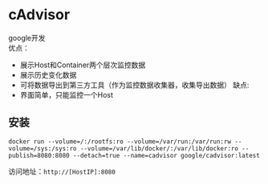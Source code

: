 # cAdvisor

google开发<br>
优点：<br>
* 展示Host和Container两个层次监控数据
* 展示历史变化数据
* 可将数据导出到第三方工具（作为监控数据收集器，收集导出数据）
缺点:<br>
* 界面简单，只能监控一个Host

安装
---------
`docker run --volume=/:/rootfs:ro --volume=/var/run:/var/run:rw --volume=/sys:/sys:ro --volume=/var/lib/docker/:/var/lib/docker:ro --publish=8080:8080 --detach=true --name=cadvisor google/cadvisor:latest`<br>

访问地址：`http://[HostIP]:8080`
